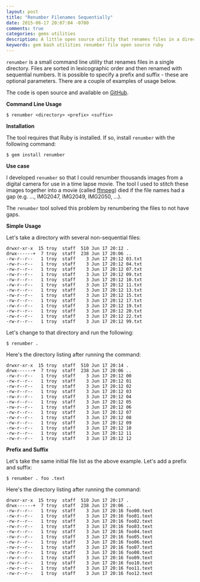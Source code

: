 ```yaml
---
layout: post
title: "Renumber Filenames Sequentially"
date: 2015-06-17 20:07:04 -0700
comments: true
categories: gems utilities
description: A little open source utility that renames files in a directory so that they sequentially ordered.
keywords: gem bash utilities renumber file open source ruby
---
```


`renumber` is a small command line utility that renames files in a single directory. Files are sorted in
lexicographic order and then renamed with sequential numbers. It is possible to specify a prefix and suffix - these are
optional parameters. There are a couple of examples of usage below.

The code is open source and available on [GitHub](https://github.com/nick-aschenbach/renumber).

**Command Line Usage**

    $ renumber <directory> <prefix> <suffix>

<!-- more -->

**Installation**

The tool requires that Ruby is installed. If so, install `renumber` with the following command:

    $ gem install renumber

**Use case**

I developed `renumber` so that I could renumber thousands images from a digital camera for use in a time lapse movie.
The tool I used to stitch these images together into a movie (called [ffmpeg](https://www.ffmpeg.org/)) died if the file
names had a gap (e.g. ..., IMG2047, IMG2049, IMG2050, ...).

The `renumber` tool solved this problem by renumbering the files to not have gaps.

**Simple Usage**

Let's take a directory with several non-sequential files:

```
drwxr-xr-x  15 troy  staff  510 Jun 17 20:12 .
drwx------+  7 troy  staff  238 Jun 17 20:06 ..
-rw-r--r--   1 troy  staff    3 Jun 17 20:12 03.txt
-rw-r--r--   1 troy  staff    3 Jun 17 20:12 04.txt
-rw-r--r--   1 troy  staff    3 Jun 17 20:12 07.txt
-rw-r--r--   1 troy  staff    3 Jun 17 20:12 09.txt
-rw-r--r--   1 troy  staff    3 Jun 17 20:12 10.txt
-rw-r--r--   1 troy  staff    3 Jun 17 20:12 11.txt
-rw-r--r--   1 troy  staff    3 Jun 17 20:12 13.txt
-rw-r--r--   1 troy  staff    3 Jun 17 20:12 15.txt
-rw-r--r--   1 troy  staff    3 Jun 17 20:12 17.txt
-rw-r--r--   1 troy  staff    3 Jun 17 20:12 19.txt
-rw-r--r--   1 troy  staff    3 Jun 17 20:12 20.txt
-rw-r--r--   1 troy  staff    3 Jun 17 20:12 22.txt
-rw-r--r--   1 troy  staff    3 Jun 17 20:12 99.txt
```

Let's change to that directory and run the following:

    $ renumber .

Here's the directory listing after running the command:

```
drwxr-xr-x  15 troy  staff  510 Jun 17 20:14 .
drwx------+  7 troy  staff  238 Jun 17 20:06 ..
-rw-r--r--   1 troy  staff    3 Jun 17 20:12 00
-rw-r--r--   1 troy  staff    3 Jun 17 20:12 01
-rw-r--r--   1 troy  staff    3 Jun 17 20:12 02
-rw-r--r--   1 troy  staff    3 Jun 17 20:12 03
-rw-r--r--   1 troy  staff    3 Jun 17 20:12 04
-rw-r--r--   1 troy  staff    3 Jun 17 20:12 05
-rw-r--r--   1 troy  staff    3 Jun 17 20:12 06
-rw-r--r--   1 troy  staff    3 Jun 17 20:12 07
-rw-r--r--   1 troy  staff    3 Jun 17 20:12 08
-rw-r--r--   1 troy  staff    3 Jun 17 20:12 09
-rw-r--r--   1 troy  staff    3 Jun 17 20:12 10
-rw-r--r--   1 troy  staff    3 Jun 17 20:12 11
-rw-r--r--   1 troy  staff    3 Jun 17 20:12 12
```

**Prefix and Suffix**

Let's take the same initial file list as the above example. Let's add a prefix and suffix:

    $ renumber . foo .text

Here's the directory listing after running the command:

```
drwxr-xr-x  15 troy  staff  510 Jun 17 20:17 .
drwx------+  7 troy  staff  238 Jun 17 20:06 ..
-rw-r--r--   1 troy  staff    3 Jun 17 20:16 foo00.text
-rw-r--r--   1 troy  staff    3 Jun 17 20:16 foo01.text
-rw-r--r--   1 troy  staff    3 Jun 17 20:16 foo02.text
-rw-r--r--   1 troy  staff    3 Jun 17 20:16 foo03.text
-rw-r--r--   1 troy  staff    3 Jun 17 20:16 foo04.text
-rw-r--r--   1 troy  staff    3 Jun 17 20:16 foo05.text
-rw-r--r--   1 troy  staff    3 Jun 17 20:16 foo06.text
-rw-r--r--   1 troy  staff    3 Jun 17 20:16 foo07.text
-rw-r--r--   1 troy  staff    3 Jun 17 20:16 foo08.text
-rw-r--r--   1 troy  staff    3 Jun 17 20:16 foo09.text
-rw-r--r--   1 troy  staff    3 Jun 17 20:16 foo10.text
-rw-r--r--   1 troy  staff    3 Jun 17 20:16 foo11.text
-rw-r--r--   1 troy  staff    3 Jun 17 20:16 foo12.text
```